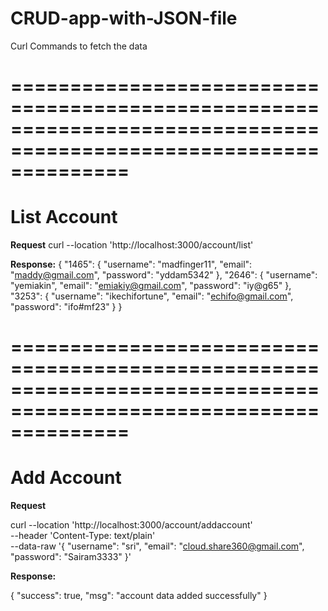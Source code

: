 # CRUD-app-with-JSON-file
Curl Commands to fetch the data

==================================================================================================================
==========================
List Account
==========================
**Request**
curl --location 'http://localhost:3000/account/list'

**Response:**
{
    "1465": {
        "username": "madfinger11",
        "email": "maddy@gmail.com",
        "password": "yddam5342"
    },
    "2646": {
        "username": "yemiakin",
        "email": "emiakiy@gmail.com",
        "password": "iy@g65"
    },
    "3253": {
        "username": "ikechifortune",
        "email": "echifo@gmail.com",
        "password": "ifo#mf23"
    }
}

==================================================================================================================
==========================
Add Account
==========================
**Request**

curl --location 'http://localhost:3000/account/addaccount' \
--header 'Content-Type: text/plain' \
--data-raw '{
        "username": "sri",
        "email": "cloud.share360@gmail.com",
        "password": "Sairam3333"
}'

**Response:**

{
    "success": true,
    "msg": "account data added successfully"
}

